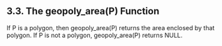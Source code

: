 ## 3\.3\. The geopoly\_area(P) Function



If P is a polygon, then geopoly\_area(P) returns the area enclosed by
that polygon. If P is not a polygon, geopoly\_area(P) returns NULL.




